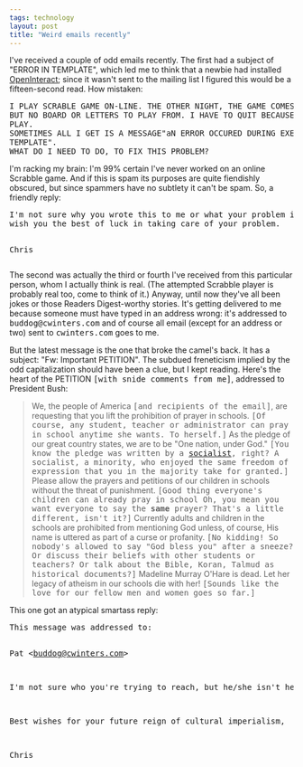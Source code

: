 ```yaml
---
tags: technology
layout: post
title: "Weird emails recently"
---
```




I've received a couple of odd emails recently. The first had a subject
of "ERROR IN TEMPLATE", which led me to think that a newbie had
installed <a href="http://www.openinteract.org/">OpenInteract</a>;
since it wasn't sent to the mailing list I figured this would be a
fifteen-second read. How mistaken:

<p><pre class="emailcontent">
I PLAY SCRABLE GAME ON-LINE. THE OTHER NIGHT, THE GAME COMES UP, 
BUT NO BOARD OR LETTERS TO PLAY FROM. I HAVE TO QUIT BECAUSE I CANNOT 
PLAY.
SOMETIMES ALL I GET IS A MESSAGE"aN ERROR OCCURED DURING EXECUTION OF 
TEMPLATE".
WHAT DO I NEED TO DO, TO FIX THIS PROBLEM?
</pre>

<p>I'm racking my brain: I'm 99% certain I've never worked on an
online Scrabble game. And if this is spam its purposes are quite
fiendishly obscured, but since spammers have no subtlety it can't be
spam. So, a friendly reply:</p>

<p><pre class="emailcontent">
I'm not sure why you wrote this to me or what your problem is, but I 
wish you the best of luck in taking care of your problem.
 
Chris
</pre>

<p>The second was actually the third or fourth I've received from this
particular person, whom I actually think is real. (The attempted
Scrabble player is probably real too, come to think of it.) Anyway,
until now they've all been jokes or those Readers Digest-worthy
stories. It's getting delivered to me because someone must have typed
in an address wrong: it's addressed to <tt>buddog@cwinters.com</tt>
and of course all email (except for an address or two) sent to
<tt>cwinters.com</tt> goes to me.</p>

<p>But the latest message is the one that broke the camel's back. It
has a subject: "Fw: Important PETITION". The subdued freneticism
implied by the odd capitalization should have been a clue, but I kept
reading. Here's the heart of the PETITION <tt class="snide">[with
snide comments from me]</tt>, addressed to President Bush:</p>

<blockquote>We, the people of America <tt class="snide">[and
recipients of the email]</tt>, are requesting that you lift the
prohibition of prayer in schools. <tt class="snide">[Of course, any
student, teacher or administrator can pray in school anytime she
wants. To herself.]</tt> As the pledge of our great country states, we
are to be "One nation, under God."  <tt class="snide">[You know the
pledge was written by a <a
href="http://www.geobop.com/Symbols/world/na/us/pledge/">socialist</a>,
right? A socialist, a minority, who enjoyed the same freedom of
expression that you in the majority take for granted.]</tt> Please
allow the prayers and petitions of our children in schools without the
threat of punishment. <tt class="snide">[Good thing everyone's
children can already pray in school Oh, you mean you want everyone to
say the <b>same</b> prayer? That's a little different, isn't it?]</tt>
Currently adults and children in the schools are prohibited from
mentioning God unless, of course, His name is uttered as part of a
curse or profanity. <tt class="snide">[No kidding! So nobody's allowed
to say "God bless you" after a sneeze? Or discuss their beliefs with
other students or teachers? Or talk about the Bible, Koran, Talmud as
historical documents?]</tt> Madeline Murray O'Hare is dead. Let her
legacy of atheism in our schools die with her! <tt
class="snide">[Sounds like the love for our fellow men and women goes
so far.]</tt></blockquote>

<p>This one got an atypical smartass reply:</p>

<p><pre class="emailcontent">
This message was addressed to:
 
  Pat &lt;buddog@cwinters.com&gt;
 
I'm not sure who you're trying to reach, but he/she isn't here.
 
Best wishes for your future reign of cultural imperialism,
 
Chris 
</pre>


